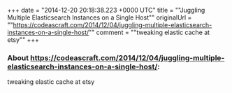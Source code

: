 +++
date = "2014-12-20 20:18:38.223 +0000 UTC"
title = ""Juggling Multiple Elasticsearch Instances on a Single Host""
originalUrl = ""https://codeascraft.com/2014/12/04/juggling-multiple-elasticsearch-instances-on-a-single-host/""
comment = ""tweaking elastic cache at etsy""
+++

### About https://codeascraft.com/2014/12/04/juggling-multiple-elasticsearch-instances-on-a-single-host/:

tweaking elastic cache at etsy

